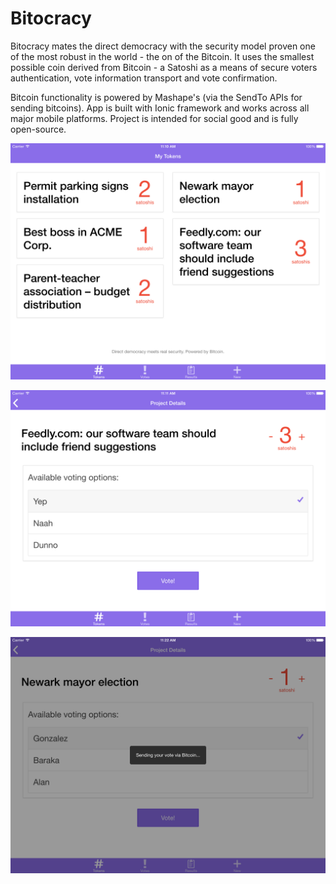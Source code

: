 # Bitocracy

Bitocracy mates the direct democracy with the security model proven one of the most robust in the world - the on of the Bitcoin. It uses the smallest possible coin derived from Bitcoin - a Satoshi as a means of secure voters authentication, vote information transport and vote confirmation.

Bitcoin functionality is powered by Mashape's (via the SendTo APIs for sending bitcoins). App is built with Ionic framework and works across all major mobile platforms. Project is intended for social good and is fully open-source.

![image](1.png)

![image](2.png)

![image](3.png)